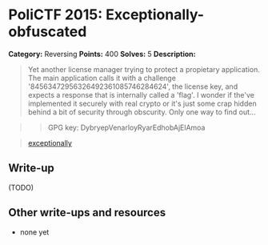 # PoliCTF 2015: Exceptionally-obfuscated

**Category:** Reversing
**Points:** 400
**Solves:** 5
**Description:**

> Yet another license manager trying to protect a propietary application. The main application calls it with a challenge '84563472956326492361085746284624', the license key, and expects a response that is internally called a 'flag'. I wonder if the've implemented it securely with real crypto or it's just some crap hidden behind a bit of security through obscurity. Only one way to find out...

>> GPG key: DybryepVenarloyRyarEdhobAjElAmoa

> [exceptionally](exceptionally_6fd29dcff0c656b05c635a26c1853b7e.tar.gz.gpg)

## Write-up

(TODO)

## Other write-ups and resources

* none yet
